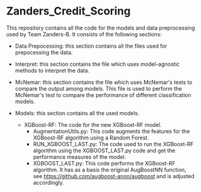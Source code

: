 # Zanders_Credit_Scoring
This repository contains all the code for the models and data preprocessing used by Team Zanders-B. It consists of the following sections:

- Data Prepocessing: this section contains all the files used for prepocessing the data.

- Interpret: this section contains the file which uses model-agnostic methods to interpret the data.

- McNemar: this section contains the file which uses McNemar's tests to compare the output among models.
 This file is used to perform the McNemar's test to compare the performance of different classification models.

- Models: this section contains all the used models.

  - XGBoost-RF: The code for the new XGBoost-RF model.
    - AugmentationUtils.py: This code augments the features for the XGBoost-RF algorithm using a Random Forest.
    - RUN_XGBOOST_LAST.py: The code used to run the XGBoost-RF algorithm using the XGBOOST_LAST.py code and get the performance measures of the model.
    - XGBOOST_LAST.py: This code performs the XGBoost-RF algorithm. It has as a basis the original AugBoostNN function, see https://github.com/augboost-anon/augboost and is adjusted accordingly.
 
